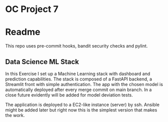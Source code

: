 
# OC Project 7
# Readme
This repo uses pre-commit hooks, bandit security checks and pylint.
## Data Science ML Stack
In this Exercise I set up a Machine Learning stack with dashboard and prediction 
capabilities. The stack is composed of a FastAPI backend, a Streamlit front with simple
authentication. The app with the chosen model is automatically deployed after every
merge commit on main branch. In a close future evidently will be added for model
deviation tests.

The application is deployed to a EC2-like instance (server) by ssh.
Ansible might be added later but right now this is the simplest version that makes the
work.
